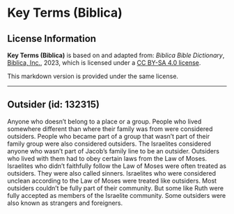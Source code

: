 # Key Terms (Biblica)

## License Information

**Key Terms (Biblica)** is based on and adapted from: _Biblica Bible Dictionary_, [Biblica, Inc.](https://www.biblica.com/), 2023, which is licensed under a [CC BY-SA 4.0 license](https://creativecommons.org/licenses/by-sa/4.0/legalcode.en).

This markdown version is provided under the same license.



--------------------------------

## Outsider (id: 132315)

Anyone who doesn’t belong to a place or a group. People who lived somewhere different than where their family was from were considered outsiders. People who became part of a group that wasn’t part of their family group were also considered outsiders. The Israelites considered anyone who wasn’t part of Jacob’s family line to be an outsider. Outsiders who lived with them had to obey certain laws from the Law of Moses. Israelites who didn’t faithfully follow the Law of Moses were often treated as outsiders. They were also called sinners. Israelites who were considered unclean according to the Law of Moses were treated like outsiders. Most outsiders couldn’t be fully part of their community. But some like Ruth were fully accepted as members of the Israelite community. Some outsiders were also known as strangers and foreigners.


